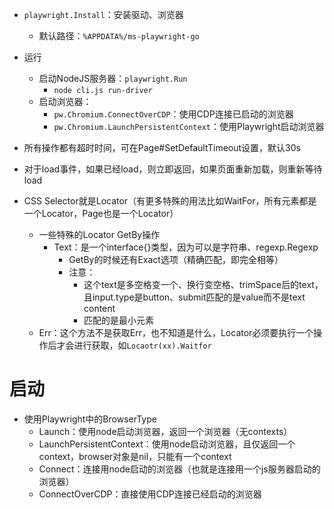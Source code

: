 - `playwright.Install`：安装驱动、浏览器
	- 默认路径：`%APPDATA%/ms-playwright-go`
- 运行
	- 启动NodeJS服务器：`playwright.Run`
		- `node cli.js run-driver`
	- 启动浏览器：
		- `pw.Chromium.ConnectOverCDP`：使用CDP连接已启动的浏览器
		- `pw.Chromium.LaunchPersistentContext`：使用Playwright启动浏览器


- 所有操作都有超时时间，可在Page#SetDefaultTimeout设置，默认30s
- 对于load事件，如果已经load，则立即返回，如果页面重新加载，则重新等待load

- CSS Selector就是Locator（有更多特殊的用法比如WaitFor，所有元素都是一个Locator，Page也是一个Locator）
	- 一些特殊的Locator GetBy操作
		- Text：是一个interface{}类型，因为可以是字符串、regexp.Regexp
			- GetBy的时候还有Exact选项（精确匹配，即完全相等）
			- 注意：
				- 这个text是多空格变一个、换行变空格、trimSpace后的text，且input.type是button、submit匹配的是value而不是text content
				- 匹配的是最小元素
	- Err：这个方法不是获取Err，也不知道是什么，Locator必须要执行一个操作后才会进行获取，如`Locaotr(xx).Waitfor`

# 启动
- 使用Playwright中的BrowserType
	- Launch：使用node启动浏览器，返回一个浏览器（无contexts）
	- LaunchPersistentContext：使用node启动浏览器，且仅返回一个context，browser对象是nil，只能有一个context
	- Connect：连接用node启动的浏览器（也就是连接用一个js服务器启动的浏览器）
	- ConnectOverCDP：直接使用CDP连接已经启动的浏览器

